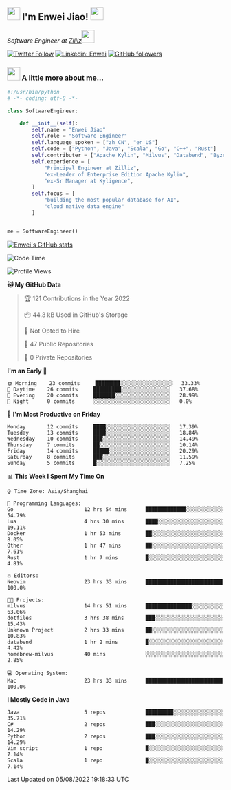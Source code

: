 <h2><img src="https://emojis.slackmojis.com/emojis/images/1531849430/4246/blob-sunglasses.gif?1531849430" width="30"/> I'm  Enwei Jiao! <img src="https://media.giphy.com/media/juBt25nT1KGys/giphy.gif" width=30> </h2>
<!-- <img align='right' src="https://media.giphy.com/media/M9gbBd9nbDrOTu1Mqx/giphy.gif" width="230"> -->
<p><em>Software Engineer at <a href="https://zilliz.com/">Zilliz</a><img src="https://media.giphy.com/media/WUlplcMpOCEmTGBtBW/giphy.gif" width="30"></em></p>

[![Twitter Follow](https://img.shields.io/twitter/follow/misteranmol?label=Follow)](https://twitter.com/intent/follow?screen_name=EnweiJiao)
[![Linkedin: Enwei](https://img.shields.io/badge/-enwei-blue?style=&logo=Linkedin&logoColor=white&link=https://www.linkedin.com/in/enwei-jiao-41192a97)](https://www.linkedin.com/in/enwei-jiao-41192a97/)
[![GitHub followers](https://img.shields.io/github/followers/jiaoew1991?label=Follow&style=social)](https://github.com/jiaoew1991)


### <img src="https://media.giphy.com/media/VgCDAzcKvsR6OM0uWg/giphy.gif" width="30"> A little more about me...  

```python
#!/usr/bin/python
# -*- coding: utf-8 -*-

class SoftwareEngineer:

    def __init__(self):
        self.name = "Enwei Jiao"
        self.role = "Software Engineer"
        self.language_spoken = ["zh_CN", "en_US"]
        self.code = ["Python", "Java", "Scala", "Go", "C++", "Rust"]
        self.contributer = ["Apache Kylin", "Milvus", "Databend", "Byzer-Lang"]
        self.experience = [
            "Principal Engineer at Zilliz",
            "ex-Leader of Enterprise Edition Apache Kylin",
            "ex-Sr Manager at Kyligence",
        ]
        self.focus = [
            "building the most popular database for AI",
            "cloud native data engine"
        ]


me = SoftwareEngineer()
```

[![Enwei's GitHub stats](https://github-readme-stats.vercel.app/api?username=jiaoew1991&count_private=true&show_icons=true)](https://github.com/jiaoew1991/jiaoew1991)

<!-- [![Top Langs](https://github-readme-stats.vercel.app/api/top-langs/?username=jiaoew1991&layout=compact)](https://github.com/jiaoew1991/jiaoew1991) -->

<!--START_SECTION:waka-->
![Code Time](http://img.shields.io/badge/Code%20Time-44%20hrs%206%20mins-blue)

![Profile Views](http://img.shields.io/badge/Profile%20Views-93-blue)

**🐱 My GitHub Data** 

> 🏆 121 Contributions in the Year 2022
 > 
> 📦 44.3 kB Used in GitHub's Storage 
 > 
> 🚫 Not Opted to Hire
 > 
> 📜 47 Public Repositories 
 > 
> 🔑 0 Private Repositories  
 > 
**I'm an Early 🐤** 

```text
🌞 Morning    23 commits     ████████░░░░░░░░░░░░░░░░░   33.33% 
🌆 Daytime    26 commits     █████████░░░░░░░░░░░░░░░░   37.68% 
🌃 Evening    20 commits     ███████░░░░░░░░░░░░░░░░░░   28.99% 
🌙 Night      0 commits      ░░░░░░░░░░░░░░░░░░░░░░░░░   0.0%

```
📅 **I'm Most Productive on Friday** 

```text
Monday       12 commits     ████░░░░░░░░░░░░░░░░░░░░░   17.39% 
Tuesday      13 commits     ████░░░░░░░░░░░░░░░░░░░░░   18.84% 
Wednesday    10 commits     ███░░░░░░░░░░░░░░░░░░░░░░   14.49% 
Thursday     7 commits      ██░░░░░░░░░░░░░░░░░░░░░░░   10.14% 
Friday       14 commits     █████░░░░░░░░░░░░░░░░░░░░   20.29% 
Saturday     8 commits      ███░░░░░░░░░░░░░░░░░░░░░░   11.59% 
Sunday       5 commits      █░░░░░░░░░░░░░░░░░░░░░░░░   7.25%

```


📊 **This Week I Spent My Time On** 

```text
⌚︎ Time Zone: Asia/Shanghai

💬 Programming Languages: 
Go                       12 hrs 54 mins      █████████████░░░░░░░░░░░░   54.79% 
Lua                      4 hrs 30 mins       ████░░░░░░░░░░░░░░░░░░░░░   19.11% 
Docker                   1 hr 53 mins        ██░░░░░░░░░░░░░░░░░░░░░░░   8.05% 
Other                    1 hr 47 mins        ██░░░░░░░░░░░░░░░░░░░░░░░   7.61% 
Rust                     1 hr 7 mins         █░░░░░░░░░░░░░░░░░░░░░░░░   4.81%

🔥 Editors: 
Neovim                   23 hrs 33 mins      █████████████████████████   100.0%

🐱‍💻 Projects: 
milvus                   14 hrs 51 mins      ███████████████░░░░░░░░░░   63.06% 
dotfiles                 3 hrs 38 mins       ███░░░░░░░░░░░░░░░░░░░░░░   15.43% 
Unknown Project          2 hrs 33 mins       ██░░░░░░░░░░░░░░░░░░░░░░░   10.83% 
databend                 1 hr 2 mins         █░░░░░░░░░░░░░░░░░░░░░░░░   4.42% 
homebrew-milvus          40 mins             ░░░░░░░░░░░░░░░░░░░░░░░░░   2.85%

💻 Operating System: 
Mac                      23 hrs 33 mins      █████████████████████████   100.0%

```

**I Mostly Code in Java** 

```text
Java                     5 repos             █████████░░░░░░░░░░░░░░░░   35.71% 
C#                       2 repos             ███░░░░░░░░░░░░░░░░░░░░░░   14.29% 
Python                   2 repos             ███░░░░░░░░░░░░░░░░░░░░░░   14.29% 
Vim script               1 repo              █░░░░░░░░░░░░░░░░░░░░░░░░   7.14% 
Scala                    1 repo              █░░░░░░░░░░░░░░░░░░░░░░░░   7.14%

```



 Last Updated on 05/08/2022 19:18:33 UTC
<!--END_SECTION:waka-->

